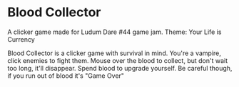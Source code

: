 # Blood Collector
A clicker game made for Ludum Dare #44 game jam. Theme: Your Life is Currency


Blood Collector is a clicker game with survival in mind.
You're a vampire, click enemies to fight them. Mouse over the blood to collect, but don't wait too long, it'll disappear.
Spend blood to upgrade yourself. Be careful though, if you run out of blood it's "Game Over"
